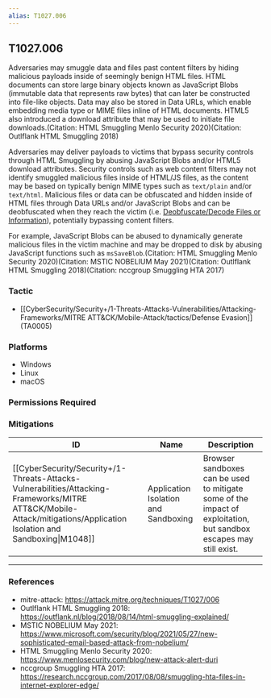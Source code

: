 ```yaml
---
alias: T1027.006
---
```


## T1027.006

Adversaries may smuggle data and files past content filters by hiding malicious payloads inside of seemingly benign HTML files. HTML documents can store large binary objects known as JavaScript Blobs (immutable data that represents raw bytes) that can later be constructed into file-like objects. Data may also be stored in Data URLs, which enable embedding media type or MIME files inline of HTML documents. HTML5 also introduced a download attribute that may be used to initiate file downloads.(Citation: HTML Smuggling Menlo Security 2020)(Citation: Outlflank HTML Smuggling 2018)

Adversaries may deliver payloads to victims that bypass security controls through HTML Smuggling by abusing JavaScript Blobs and/or HTML5 download attributes. Security controls such as web content filters may not identify smuggled malicious files inside of HTML/JS files, as the content may be based on typically benign MIME types such as <code>text/plain</code> and/or <code>text/html</code>. Malicious files or data can be obfuscated and hidden inside of HTML files through Data URLs and/or JavaScript Blobs and can be deobfuscated when they reach the victim (i.e. [Deobfuscate/Decode Files or Information](https://attack.mitre.org/techniques/T1140)), potentially bypassing content filters.

For example, JavaScript Blobs can be abused to dynamically generate malicious files in the victim machine and may be dropped to disk by abusing JavaScript functions such as <code>msSaveBlob</code>.(Citation: HTML Smuggling Menlo Security 2020)(Citation: MSTIC NOBELIUM May 2021)(Citation: Outlflank HTML Smuggling 2018)(Citation: nccgroup Smuggling HTA 2017)


### Tactic
- [[CyberSecurity/Security+/1-Threats-Attacks-Vulnerabilities/Attacking-Frameworks/MITRE ATT&CK/Mobile-Attack/tactics/Defense Evasion]] (TA0005)

### Platforms
- Windows
- Linux
- macOS

### Permissions Required

### Mitigations

| ID | Name | Description |
| --- | --- | --- |
| [[CyberSecurity/Security+/1-Threats-Attacks-Vulnerabilities/Attacking-Frameworks/MITRE ATT&CK/Mobile-Attack/mitigations/Application Isolation and Sandboxing\|M1048]] | Application Isolation and Sandboxing | Browser sandboxes can be used to mitigate some of the impact of exploitation, but sandbox escapes may still exist. <br /> |


---
### References

- mitre-attack: https://attack.mitre.org/techniques/T1027/006
- Outlflank HTML Smuggling 2018: https://outflank.nl/blog/2018/08/14/html-smuggling-explained/
- MSTIC NOBELIUM May 2021: https://www.microsoft.com/security/blog/2021/05/27/new-sophisticated-email-based-attack-from-nobelium/
- HTML Smuggling Menlo Security 2020: https://www.menlosecurity.com/blog/new-attack-alert-duri
- nccgroup Smuggling HTA 2017: https://research.nccgroup.com/2017/08/08/smuggling-hta-files-in-internet-explorer-edge/

